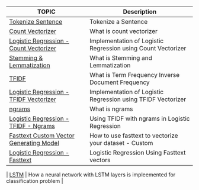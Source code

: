 | TOPIC  | Description |
| ------------- | ------------- |
| [Tokenize Sentence](https://github.com/praveenr2998/Approching_Almost_Any_ML_Prob_Book/blob/main/NLP/tokenize_sentence.py)  |  Tokenize a Sentence  |
| [Count Vectorizer](https://github.com/praveenr2998/Approching_Almost_Any_ML_Prob_Book/blob/main/NLP/count_vectorizer.py)  | What is count vectorizer  |
|  [Logistic Regression - Count Vectorizer](https://github.com/praveenr2998/Approching_Almost_Any_ML_Prob_Book/blob/main/NLP/lr_count_vectorizer.py)  |  Implementation of Logistic Regression using Count Vectorizer  |
| [Stemming & Lemmatization](https://github.com/praveenr2998/Approching_Almost_Any_ML_Prob_Book/blob/main/NLP/stemming_lemmatization.py) | What is Stemming and Lemmatization |
| [TFIDF](https://github.com/praveenr2998/Approching_Almost_Any_ML_Prob_Book/blob/main/NLP/tfidf_vectorizer.py) | What is Term Frequency Inverse Document Frequency |
| [Logistic Regression - TFIDF Vectorizer](https://github.com/praveenr2998/Approching_Almost_Any_ML_Prob_Book/blob/main/NLP/lr_tfidf_vectorizer.py) | Implementation of Logistic Regression using TFIDF Vectorizer |
| [ngrams](https://github.com/praveenr2998/Approching_Almost_Any_ML_Prob_Book/blob/main/NLP/n_grams.py) | What is ngrams |
| [Logistic Regression - TFIDF - Ngrams](https://github.com/praveenr2998/Approching_Almost_Any_ML_Prob_Book/blob/main/NLP/lr_tfidf_ngrams.py) | Using TFIDF with ngrams in Logistic Regression |
| [Fasttext Custom Vector Generating Model](https://github.com/praveenr2998/Approching_Almost_Any_ML_Prob_Book/blob/main/NLP/fasttext_custom_model/fasttext_vector_generating_model.py) | How to use fasttext to vectorize your dataset - Custom |
| [Logistic Regression - Fasttext](https://github.com/praveenr2998/Approching_Almost_Any_ML_Prob_Book/blob/main/NLP/fasttext_custom_model/lr_fasttext.py) | Logistic Regression Using Fasttext vectors |

| [LSTM](https://github.com/praveenr2998/Approching_Almost_Any_ML_Prob_Book/tree/main/NLP/LSTM) | How a neural network with LSTM layers is impleemented for classification problem |

